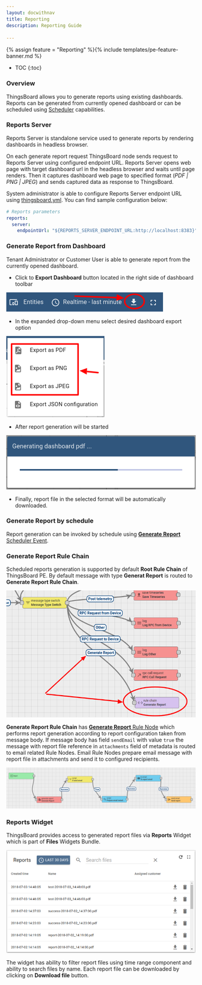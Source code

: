 ```yaml
---
layout: docwithnav
title: Reporting
description: Reporting Guide 

---
```


{% assign feature = "Reporting" %}{% include templates/pe-feature-banner.md %}

* TOC
{:toc}

### Overview

ThingsBoard allows you to generate reports using existing dashboards.
Reports can be generated from currently opened dashboard or can be scheduled using [Scheduler](/docs/user-guide/scheduler/#generate-report) capabilities.

### Reports Server

Reports Server is standalone service used to generate reports by rendering dashboards in headless browser.

On each generate report request ThingsBoard node sends request to Reports Server using configured endpoint URL. 
Reports Server opens web page with target dashboard url in the headless browser and waits until page renders.
Then it captures dashboard web page to specified format (*PDF \| PNG \| JPEG*) and sends captured data as response to ThingsBoard.

System administrator is able to configure Reports Server endpoint URL using [thingsboard.yml](/docs/user-guide/install/config/). You can find sample configuration below:

```yaml
# Reports parameters
reports:
  server:
    endpointUrl: "${REPORTS_SERVER_ENDPOINT_URL:http://localhost:8383}"
```

### Generate Report from Dashboard

Tenant Administrator or Customer User is able to generate report from the currently opened dashboard.

- Click to **Export Dashboard** button located in the right side of dashboard toolbar  

![image](/images/user-guide/ui/reporting-export-dashboard-button.png)

- In the expanded drop-down menu select desired dashboard export option 

![image](/images/user-guide/ui/reporting-export-dashboard-options.png)

- After report generation will be started

![image](/images/user-guide/ui/reporting-export-dashboard-progress.png)

- Finally, report file in the selected format will be automatically downloaded.  

### Generate Report by schedule

Report generation can be invoked by schedule using [**Generate Report** Scheduler Event](/docs/user-guide/scheduler/#generate-report).

### Generate Report Rule Chain

Scheduled reports generation is supported by default **Root Rule Chain** of ThingsBoard PE. By default message with type **Generat Report** is routed to **Generate Report Rule Chain**.   

![image](/images/user-guide/ui/reporting-pe-root-rule-chain-switch.png)

**Generate Report Rule Chain** has [**Generate Report** Rule Node](/docs/user-guide/rule-engine-2-0/pe/action-nodes/#generate-report-node)
which performs report generation according to report configuration taken from message body. If message body has field ```sendEmail``` with value ```true``` 
the message with report file reference in ```attachments``` field of metadata is routed to email related Rule Nodes.
Email Rule Nodes prepare email message with report file in attachments and send it to configured recipients.  

![image](/images/user-guide/ui/reporting-generate-report-rule-chain.png)

### Reports Widget

ThingsBoard provides access to generated report files via **Reports** Widget which is part of **Files** Widgets Bundle.

![image](/images/user-guide/ui/reporting-reports-widget.png)
 
The widget has ability to filter report files using time range component and ability to search files by name.
Each report file can be downloaded by clicking on **Download file** button. 